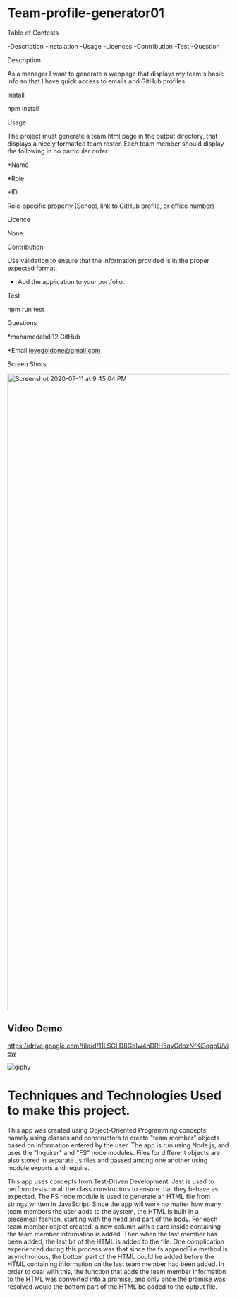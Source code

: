 # Team-profile-generator01

Table of Contests


-Description -Instalation -Usage -Licences -Contribution -Test -Question

Description

As a manager I want to generate a webpage that displays my team's basic info so that I have quick access to emails and GitHub profiles

Install

npm install

Usage

The project must generate a team.html page in the output directory, that displays a nicely formatted team roster. Each team member should display the following in no particular order:

*Name

*Role

*ID

Role-specific property (School, link to GitHub profile, or office number)

Licence

None

Contribution

Use validation to ensure that the information provided is in the proper expected format.

* Add the application to your portfolio.


Test

npm run test

Questions

*mohamedabdi12 GitHub

*Email lovegoldone@gmail.com


Screen Shots


<img width="1440" alt="Screenshot 2020-07-11 at 9 45 04 PM" src="https://user-images.githubusercontent.com/63940676/87239096-e1a3ce00-c3bf-11ea-9a8d-10b0f1b7fb8d.png">


## Video Demo

https://drive.google.com/file/d/11LSGLD8GoIw4nDRH5qyCdbzNfKi3qqoU/view

![giphy](https://user-images.githubusercontent.com/63940676/87333728-63941400-c4f2-11ea-91d3-ed0214526a05.gif)


# Techniques and Technologies Used to make this project.


This app was created using Object-Oriented Programming concepts, namely using classes and constructors to create "team member" objects based on information entered by the user. The app is run using Node.js, and uses the "Inquirer" and "FS" node modules. Files for different objects are also stored in separate .js files and passed among one another using module.exports and require.

This app uses concepts from Test-Driven Development. Jest is used to perform tests on all the class constructors to ensure that they behave as expected. The FS node module is used to generate an HTML file from strings written in JavaScript. Since the app will work no matter how many team members the user adds to the system, the HTML is built in a piecemeal fashion, starting with the head and part of the body. For each team member object created, a new column with a card inside containing the team member information is added. Then when the last member has been added, the last bit of the HTML is added to the file. One complication experienced during this process was that since the fs.appendFile method is asynchronous, the bottom part of the HTML could be added before the HTML containing information on the last team member had been added. In order to deal with this, the function that adds the team member information to the HTML was converted into a promise, and only once the promise was resolved would the bottom part of the HTML be added to the output file.